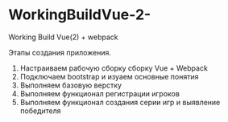 # WorkingBuildVue-2-
Working Build Vue(2) + webpack

Этапы создания приложения.
1. Настраиваем рабочую сборку сборку Vue + Webpack
2. Подключаем bootstrap и изуаем основные понятия
3. Выполняем базовую верстку
4. Выполняем функционал регистрации игроков
5. Выполняем функционал создания серии игр и выявление победителя
